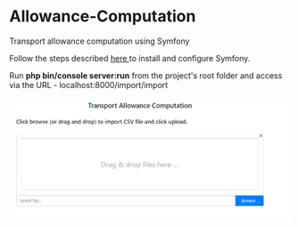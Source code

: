 # Allowance-Computation
Transport allowance computation using Symfony

Follow the steps described <a href="https://symfony.com/doc/3.3/setup/built_in_web_server.html#installing-the-web-server-bundle"> here </a> to install and configure Symfony.

Run <b>php bin/console server:run</b> from the project's root folder and access via the URL - localhost:8000/import/import


<p align="center">
  <img src="https://github.com/ab0vethesky/Allowance-Computation/blob/master/preview.png">  
</p>
